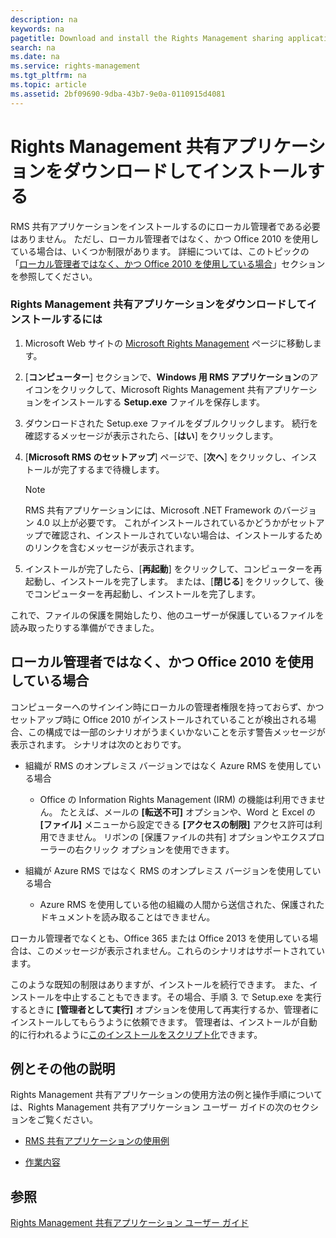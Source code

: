 ```yaml
---
description: na
keywords: na
pagetitle: Download and install the Rights Management sharing application
search: na
ms.date: na
ms.service: rights-management
ms.tgt_pltfrm: na
ms.topic: article
ms.assetid: 2bf09690-9dba-43b7-9e0a-0110915d4081
---
```

# Rights Management 共有アプリケーションをダウンロードしてインストールする
RMS 共有アプリケーションをインストールするのにローカル管理者である必要はありません。 ただし、ローカル管理者ではなく、かつ Office 2010 を使用している場合は、いくつか制限があります。 詳細については、このトピックの「[ローカル管理者ではなく、かつ Office 2010 を使用している場合](#BKMK_SetupOffice2010)」セクションを参照してください。

### Rights Management 共有アプリケーションをダウンロードしてインストールするには

1.  Microsoft Web サイトの [Microsoft Rights Management](http://go.microsoft.com/fwlink/?LinkId=303970) ページに移動します。

2.  [**コンピューター**] セクションで、**Windows 用 RMS アプリケーション**のアイコンをクリックして、Microsoft Rights Management 共有アプリケーションをインストールする **Setup.exe** ファイルを保存します。

3.  ダウンロードされた Setup.exe ファイルをダブルクリックします。 続行を確認するメッセージが表示されたら、[**はい**] をクリックします。

4.  [**Microsoft RMS のセットアップ**] ページで、[**次へ**] をクリックし、インストールが完了するまで待機します。

    > [!NOTE]
    > RMS 共有アプリケーションには、Microsoft .NET Framework のバージョン 4.0 以上が必要です。 これがインストールされているかどうかがセットアップで確認され、インストールされていない場合は、インストールするためのリンクを含むメッセージが表示されます。

5.  インストールが完了したら、[**再起動**] をクリックして、コンピューターを再起動し、インストールを完了します。 または、[**閉じる**] をクリックして、後でコンピューターを再起動し、インストールを完了します。

これで、ファイルの保護を開始したり、他のユーザーが保護しているファイルを読み取ったりする準備ができました。

## <a name="BKMK_SetupOffice2010"></a>ローカル管理者ではなく、かつ Office 2010 を使用している場合
コンピューターへのサインイン時にローカルの管理者権限を持っておらず、かつセットアップ時に Office 2010 がインストールされていることが検出される場合、この構成では一部のシナリオがうまくいかないことを示す警告メッセージが表示されます。 シナリオは次のとおりです。

-   組織が RMS のオンプレミス バージョンではなく Azure RMS を使用している場合

    -   Office の Information Rights Management (IRM) の機能は利用できません。 たとえば、メールの **[転送不可]** オプションや、Word と Excel の **[ファイル]** メニューから設定できる **[アクセスの制限]** アクセス許可は利用できません。 リボンの [保護ファイルの共有] オプションやエクスプローラーの右クリック オプションを使用できます。

-   組織が Azure RMS ではなく RMS のオンプレミス バージョンを使用している場合

    -   Azure RMS を使用している他の組織の人間から送信された、保護されたドキュメントを読み取ることはできません。

ローカル管理者でなくとも、Office 365 または Office 2013 を使用している場合は、このメッセージが表示されません。これらのシナリオはサポートされています。

このような既知の制限はありますが、インストールを続行できます。 また、インストールを中止することもできます。その場合、手順 3. で Setup.exe を実行するときに **[管理者として実行]** オプションを使用して再実行するか、管理者にインストールしてもらうように依頼できます。 管理者は、インストールが自動的に行われるように[このインストールをスクリプト化](https://technet.microsoft.com/library/dn339003.aspx)できます。

## 例とその他の説明
Rights Management 共有アプリケーションの使用方法の例と操作手順については、Rights Management 共有アプリケーション ユーザー ガイドの次のセクションをご覧ください。

-   [RMS 共有アプリケーションの使用例](../Topic/Rights_Management_sharing_application_user_guide.md#BKMK_SharingExamples)

-   [作業内容](../Topic/Rights_Management_sharing_application_user_guide.md#BKMK_SharingInstructions)

## 参照
[Rights Management 共有アプリケーション ユーザー ガイド](../Topic/Rights_Management_sharing_application_user_guide.md)

